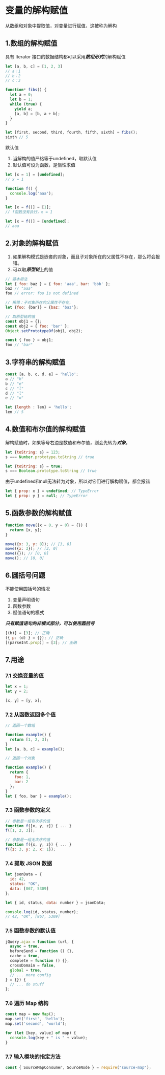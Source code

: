 # 变量的解构赋值
从数组和对象中提取值，对变量进行赋值，这被称为解构

## 1.数组的解构赋值
具有 Iterator 接口的数据结构都可以采用***数组形式***的解构赋值
```javascript
let [a, b, c] = [1, 2, 3]
// a：1
// b：2
// c：3

function* fibs() {
  let a = 0;
  let b = 1;
  while (true) {
    yield a;
    [a, b] = [b, a + b];
  }
}

let [first, second, third, fourth, fifth, sixth] = fibs();
sixth // 5
```

默认值
1. 当解构的值严格等于undefined，取默认值
2. 默认值可设为函数，是惰性求值

```javascript
let [x = 1] = [undefined];
// x = 1

function f() {
  console.log('aaa');
}

let [x = f()] = [1];
// f函数没有执行，x = 1

let [x = f()] = [undefined];
// aaa
```

## 2.对象的解构赋值
1. 如果解构模式是嵌套的对象，而且子对象所在的父属性不存在，那么将会报错。
2. 可以取***原型链***上的值
```javascript
// 基本用法
let { foo: baz } = { foo: 'aaa', bar: 'bbb' };
baz // "aaa"
foo // error: foo is not defined
```
```javascript
// 报错：子对象所在的父属性不存在，
let {foo: {bar}} = {baz: 'baz'};
```
```javascript
// 取原型链的值
const obj1 = {};
const obj2 = { foo: 'bar' };
Object.setPrototypeOf(obj1, obj2);

const { foo } = obj1;
foo // "bar"
```

## 3.字符串的解构赋值
```javascript
const [a, b, c, d, e] = 'hello';
a // "h"
b // "e"
c // "l"
d // "l"
e // "o"

let {length : len} = 'hello';
len // 5
```

## 4.数值和布尔值的解构赋值
解构赋值时，如果等号右边是数值和布尔值，则会先转为***对象***。
```javascript
let {toString: s} = 123;
s === Number.prototype.toString // true

let {toString: s} = true;
s === Boolean.prototype.toString // true
```

由于undefined和null无法转为对象，所以对它们进行解构赋值，都会报错
```javascript
let { prop: x } = undefined; // TypeError
let { prop: y } = null; // TypeError
```

## 5.函数参数的解构赋值
```javascript
function move({x = 0, y = 0} = {}) {
  return [x, y];
}

move({x: 3, y: 8}); // [3, 8]
move({x: 3}); // [3, 0]
move({}); // [0, 0]
move(); // [0, 0]
```

## 6.圆括号问题
不能使用圆括号的情况
1. 变量声明语句
2. 函数参数
3. 赋值语句的模式

***只有赋值语句的非模式部分，可以使用圆括号***
```javascript
[(b)] = [3]; // 正确
({ p: (d) } = {}); // 正确
[(parseInt.prop)] = [3]; // 正确
```

## 7.用途
### 7.1 交换变量的值
```javascript
let x = 1;
let y = 2;

[x, y] = [y, x];
```

### 7.2 从函数返回多个值
```javascript
// 返回一个数组

function example() {
  return [1, 2, 3];
}
let [a, b, c] = example();

// 返回一个对象

function example() {
  return {
    foo: 1,
    bar: 2
  };
}
let { foo, bar } = example();
```

### 7.3 函数参数的定义
```javascript
// 参数是一组有次序的值
function f([x, y, z]) { ... }
f([1, 2, 3]);

// 参数是一组无次序的值
function f({x, y, z}) { ... }
f({z: 3, y: 2, x: 1});
```

### 7.4 提取 JSON 数据
```javascript
let jsonData = {
  id: 42,
  status: "OK",
  data: [867, 5309]
};

let { id, status, data: number } = jsonData;

console.log(id, status, number);
// 42, "OK", [867, 5309]
```

### 7.5 函数参数的默认值
```javascript
jQuery.ajax = function (url, {
  async = true,
  beforeSend = function () {},
  cache = true,
  complete = function () {},
  crossDomain = false,
  global = true,
  // ... more config
} = {}) {
  // ... do stuff
};
```


### 7.6 遍历 Map 结构
```javascript
const map = new Map();
map.set('first', 'hello');
map.set('second', 'world');

for (let [key, value] of map) {
  console.log(key + " is " + value);
}
```

### 7.7 输入模块的指定方法
```javascript
const { SourceMapConsumer, SourceNode } = require("source-map");
```
